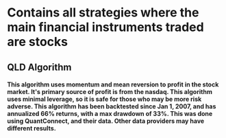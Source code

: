 # Contains all strategies where the main financial instruments traded are stocks
## QLD Algorithm
#### This algorithm uses momentum and mean reversion to profit in the stock market. It's primary source of profit is from the nasdaq. This algorithm uses minimal leverage, so it is safe for those who may be more risk adverse. This algorithm has been backtested since Jan 1, 2007, and has annualized 66% returns, with a max drawdown of 33%. This was done using QuantConnect, and their data. Other data providers may have different results.

